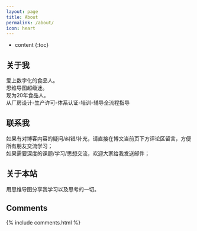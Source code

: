 ```yaml
---
layout: page
title: About
permalink: /about/
icon: heart
---
```


* content
{:toc}

## 关于我
爱上数字化的食品人。<br>
思维导图超级迷。<br>
现为20年食品人。<br>
从厂房设计-生产许可-体系认证-培训-辅导全流程指导<br>

## 联系我
如果有对博客内容的疑问/纠错/补充，请直接在博文当前页下方评论区留言，方便所有朋友交流学习；<br>
如果需要深度的课题/学习/思想交流，欢迎大家给我发送邮件；<br>


## 关于本站
用思维导图分享我学习以及思考的一切。<br>


## Comments

{% include comments.html %}  
